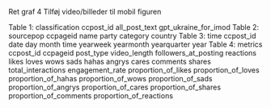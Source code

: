 Ret graf 4
Tilføj video/billeder til mobil figuren




Table 1: classification
ccpost_id
all_post_text
gpt_ukraine_for_imod
Table 2: sourcepop
ccpageid
name
party
category
country
Table 3: time
ccpost_id
date
day
month
time
yearweek
yearmonth
yearquarter
year
Table 4: metrics
ccpost_id
ccpageid
post_type
video_length
followers_at_posting
reactions
likes
loves
wows
sads
hahas
angrys
cares
comments
shares
total_interactions
engagement_rate
proportion_of_likes
proportion_of_loves
proportion_of_hahas
proportion_of_wows
proportion_of_sads
proportion_of_angrys
proportion_of_cares
proportion_of_shares
proportion_of_comments
proportion_of_reactions
